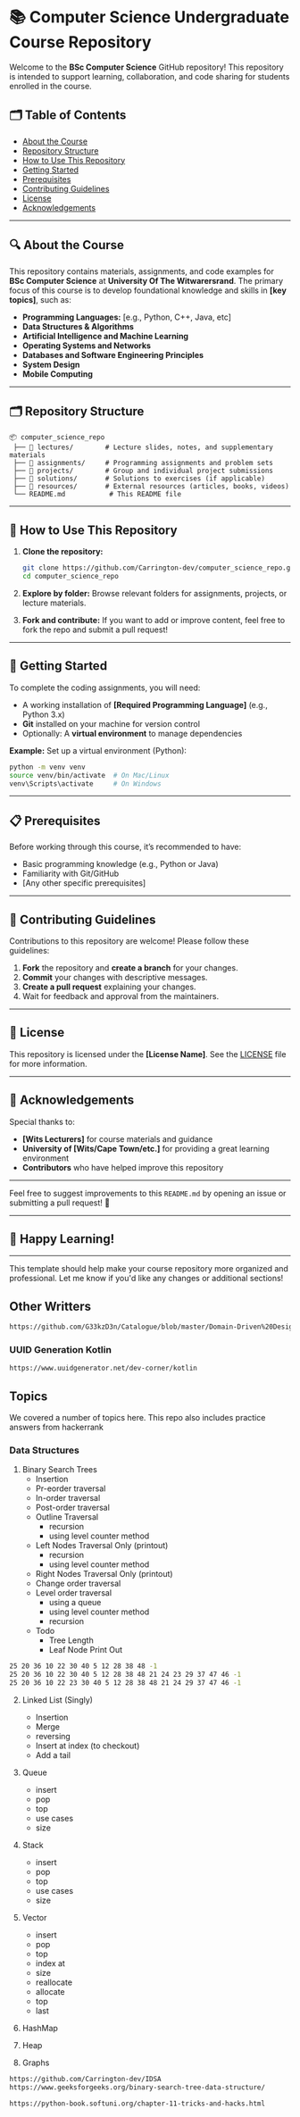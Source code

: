 # 📚 Computer Science Undergraduate Course Repository  

Welcome to the **BSc Computer Science** GitHub repository! This repository is intended to support learning, collaboration, and code sharing for students enrolled in the course.

## 🗂️ Table of Contents
- [About the Course](#about-the-course)  
- [Repository Structure](#repository-structure)  
- [How to Use This Repository](#how-to-use-this-repository)  
- [Getting Started](#getting-started)  
- [Prerequisites](#prerequisites)  
- [Contributing Guidelines](#contributing-guidelines)  
- [License](#license)  
- [Acknowledgements](#acknowledgements)  

---

## 🔍 About the Course  
This repository contains materials, assignments, and code examples for **BSc Computer Science** at **University Of The Witwarersrand**. The primary focus of this course is to develop foundational knowledge and skills in **[key topics]**, such as:

- **Programming Languages:** [e.g., Python, C++, Java, etc]
- **Data Structures & Algorithms**
- **Artificial Intelligence and Machine Learning**
- **Operating Systems and Networks**
- **Databases and Software Engineering Principles**
- **System Design**
- **Mobile Computing**

---

## 🗂️ Repository Structure  
```plaintext
📦 computer_science_repo  
 ├── 📁 lectures/        # Lecture slides, notes, and supplementary materials  
 ├── 📁 assignments/     # Programming assignments and problem sets  
 ├── 📁 projects/        # Group and individual project submissions  
 ├── 📁 solutions/       # Solutions to exercises (if applicable)  
 ├── 📁 resources/       # External resources (articles, books, videos)  
 └── README.md           # This README file  
```  

---

## 🚀 How to Use This Repository  
1. **Clone the repository:**  
   ```bash
   git clone https://github.com/Carrington-dev/computer_science_repo.git
   cd computer_science_repo
   ```

2. **Explore by folder:** Browse relevant folders for assignments, projects, or lecture materials.  
3. **Fork and contribute:** If you want to add or improve content, feel free to fork the repo and submit a pull request!  

---

## 🔧 Getting Started  
To complete the coding assignments, you will need:  

- A working installation of **[Required Programming Language]** (e.g., Python 3.x)  
- **Git** installed on your machine for version control  
- Optionally: A **virtual environment** to manage dependencies  
   
**Example:** Set up a virtual environment (Python):  
```bash
python -m venv venv  
source venv/bin/activate  # On Mac/Linux  
venv\Scripts\activate     # On Windows  
```  

---

## 📋 Prerequisites  
Before working through this course, it’s recommended to have:  
- Basic programming knowledge (e.g., Python or Java)  
- Familiarity with Git/GitHub  
- [Any other specific prerequisites]  

---

## 🤝 Contributing Guidelines  
Contributions to this repository are welcome! Please follow these guidelines:  
1. **Fork** the repository and **create a branch** for your changes.  
2. **Commit** your changes with descriptive messages.  
3. **Create a pull request** explaining your changes.  
4. Wait for feedback and approval from the maintainers.  

---

## 📜 License  
This repository is licensed under the **[License Name]**. See the [LICENSE](LICENSE) file for more information.

---

## 🙏 Acknowledgements  
Special thanks to:  
- **[Wits Lecturers]** for course materials and guidance  
- **University of [Wits/Cape Town/etc.]** for providing a great learning environment  
- **Contributors** who have helped improve this repository

---

Feel free to suggest improvements to this `README.md` by opening an issue or submitting a pull request! 🎉  

---

## 🌟 Happy Learning!  

---

This template should help make your course repository more organized and professional. Let me know if you'd like any changes or additional sections!

## Other Writters
```bash
https://github.com/G33kzD3n/Catalogue/blob/master/Domain-Driven%20Design_%20Tackling%20-%20Eric%20Evans_14.pdf
```
### UUID Generation Kotlin
```bash
https://www.uuidgenerator.net/dev-corner/kotlin
```

## Topics
We covered a number of topics here.
This repo also includes practice answers from hackerrank

### Data Structures
1. Binary Search Trees
    * Insertion
    * Pr-eorder traversal
    * In-order traversal
    * Post-order traversal
    * Outline Traversal
        * recursion
        * using level counter method
    * Left Nodes Traversal Only (printout)
        * recursion
        * using level counter method
    * Right Nodes Traversal Only (printout)
    * Change order traversal
    * Level order traversal
        * using a queue
        * using level counter method
        * recursion
    * Todo
        * Tree Length
        * Leaf Node Print Out

```bash
25 20 36 10 22 30 40 5 12 28 38 48 -1
25 20 36 10 22 30 40 5 12 28 38 48 21 24 23 29 37 47 46 -1
25 20 36 10 22 23 30 40 5 12 28 38 48 21 24 29 37 47 46 -1
```
2. Linked List (Singly)
    * Insertion
    * Merge
    * reversing
    * Insert at index (to checkout)
    * Add a tail
3. Queue
   * insert
   * pop
   * top
   * use cases
   * size
5. Stack
   * insert
   * pop
   * top
   * use cases
   * size
6. Vector
   * insert
   * pop
   * top
   * index at
   * size
   * reallocate
   * allocate
   * top
   * last
7. HashMap
    
8. Heap
9. Graphs

```bash
https://github.com/Carrington-dev/IDSA
https://www.geeksforgeeks.org/binary-search-tree-data-structure/
```

```bash
https://python-book.softuni.org/chapter-11-tricks-and-hacks.html
```
<!-- Roshan Halwai -->
